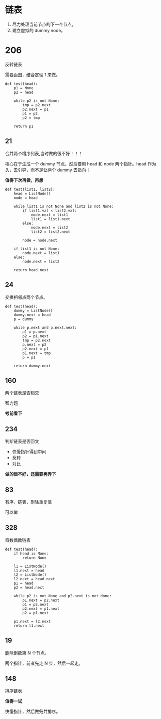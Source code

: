 # 链表

1. 尽力处理当前节点的下一个节点。
2. 建立虚拟的 dummy node。

# 206

反转链表

需要画图，结合定理 1 来做。

```
def test(head):
    p1 = None
    p2 = head

    while p2 is not None:
        tmp = p2.next
        p2.next = p1
        p1 = p2
        p2 = tmp
    
    return p1
```

## 21

合并两个增序列表,当时做的很不好！！！

核心在于生成一个 dummy 节点，然后要用 head 和 node 两个指针。head 作为头，去引导，而不是让两个 dummy 去指向！

**值得下次再做，再想**


```
def test(list1, list2):
    head = ListNode()
    node = head
    
    while list1 is not None and list2 is not None:
        if list1.val < list2.val:
            node.next = list1
            list1 = list1.next
        else:
            node.next = list2
            list2 = list2.next
        
        node = node.next
    
    if list1 is not None:
        node.next = list1
    else:
        node.next = list2
    
    return head.next
```

## 24

交换相邻点两个节点。

```
def test(head):
    dummy = ListNode()
    dummy.next = head
    p = dummy

    while p.next and p.next.next:
        p1 = p.next
        p2 = p1.next
        tmp = p2.next
        p.next = p2
        p2.next = p1
        p1.next = tmp
        p = p1
    
    return dummy.next
```

## 160

两个链表是否相交

智力题

**考前看下**

## 234

判断链表是否回文

- 快慢指针得到中间
- 反转
- 对比

**做的很不好，还需要再弄下**

## 83

有序，链表，删除重复值

可以做

## 328

奇数偶数链表

```
def test(head):
    if head is None:
        return None

    l1 = ListNode()
    l1.next = head
    l2 = ListNode()
    l2.next = head.next
    p1 = head
    p2 = head.next

    while p2 is not None and p2.next is not None:
        p1.next = p2.next
        p1 = p2.next
        p2.next = p1.next
        p2 = p1.next
    
    p1.next = l2.next
    return l1.next
```

## 19

删除倒数第 N 个节点。

两个指针，前者先走 N 步，然后一起走。


## 148

排序链表

**值得一试**

快慢指针，然后做归并排序。

